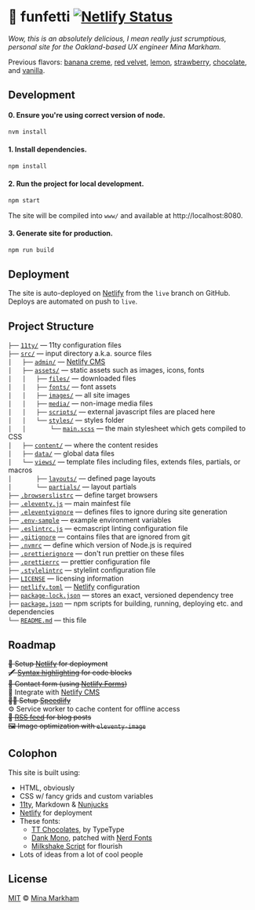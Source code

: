 # 🧁 funfetti [![Netlify Status](https://api.netlify.com/api/v1/badges/8af1abb7-f4a1-46de-b6c7-cda9727b7dd7/deploy-status)](https://app.netlify.com/sites/cupcake-liner/deploys)

_Wow, this is an absolutely delicious, I mean really just scrumptious, personal site for the Oakland-based UX engineer Mina Markham._

<p>
  Previous flavors:
  <a href="https://github.com/minamarkham/cupcake/tree/2014">banana creme</a>,
  <a href="https://github.com/minamarkham/cupcake/tree/2013" target="_blank">red velvet</a>,
  <a href="https://github.com/minamarkham/cupcake/tree/2012" target="_blank">lemon</a>,
  <a href="https://github.com/minamarkham/cupcake/tree/2011" target="_blank">strawberry</a>,
  <a href="https://github.com/minamarkham/cupcake/tree/2008" target="_blank">chocolate</a>,
  and <a href="https://github.com/minamarkham/cupcake/tree/2006" target="_blank">vanilla</a>.
</p>

## Development

#### 0. **Ensure** you're using correct version of node.

```bash
nvm install
```

#### 1. **Install** dependencies.

```bash
npm install
```

#### 2. **Run** the project for local development.

```bash
npm start
```
The site will be compiled into `www/` and available at http://localhost:8080.

#### 3. **Generate** site for production.

```bash
npm run build
```

## Deployment

The site is auto-deployed on [Netlify][netlify] from the `live` branch on GitHub. Deploys are automated on push to `live`.

## Project Structure

`├──` [`11ty/`](./11ty/) — 11ty configuration files <br/>
`├──` [`src/`](./src/) — input directory a.k.a. source files <br/>
`│   ├──` [`admin/`](./src/admin/) — [Netlify CMS][CMS] <br/>
`│   ├──` [`assets/`](./src/assets/) — static assets such as images, icons, fonts <br/>
`│   │   ├──` [`files/`](./src/assets/files/) — downloaded files <br/>
`│   │   ├──` [`fonts/`](./src/assets/fonts/) — font assets <br/>
`│   │   ├──` [`images/`](./src/assets/images/) — all site images <br/>
`│   │   ├──` [`media/`](./src/assets/media/) — non-image media files <br/>
`│   │   ├──` [`scripts/`](./src/assets/scripts/) — external javascript files are placed here <br/>
`│   │   └──` [`styles/`](./src/assets/styles/) — styles folder <br/>
`│   │       └──` [`main.scss`](./src/assets/styles/main.scss) — the main stylesheet which gets compiled to CSS <br/>
`│   ├──` [`content/`](./src/content/) — where the content resides <br/>
`│   ├──` [`data/`](./src/data/) — global data files <br/>
`│   └──` [`views/`](./src/views/) — template files including files, extends files, partials, or macros <br/>
`│       ├──` [`layouts/`](./src/views/layouts/) — defined page layouts <br/>
`│       └──` [`partials/`](./src/views/partials/) — layout partials <br/>
`├──` [`.browserslistrc`](.browserslistrc) — define target browsers <br/>
`├──` [`.eleventy.js`](.eleventy.js) — main mainfest file <br/>
`├──` [`.eleventyignore`](.eleventyignore) — defines files to ignore during site generation <br/>
`├──` [`.env-sample`](.env-sampl) — example environment variables <br/>
`├──` [`.eslintrc.js`](.eslintrc.js) — ecmascript linting configuration file <br/>
`├──` [`.gitignore`](.gitignore) — contains files that are ignored from git <br/>
`├──` [`.nvmrc`](.nvmrc) — define which version of Node.js is required <br/>
`├──` [`.prettierignore`](.prettierignore) — don't run prettier on these files <br/>
`├──` [`.prettierrc`](.prettierrc) — prettier configuration file <br/>
`├──` [`.stylelintrc`](.stylelintrc) — stylelint configuration file <br/>
`├──` [`LICENSE`](LICENSE) — licensing information <br/>
`├──` [`netlify.toml`](netlify.toml) — [Netlify][netlify] configuration <br/>
`├──` [`package-lock.json`](package-lock.json) — stores an exact, versioned dependency tree <br/>
`├──` [`package.json`](package.json) — npm scripts for building, running, deploying etc. and dependencies <br/>
`└──` [`README.md`](README.md) — this file <br/>

## Roadmap

~~🚀 Setup [Netlify][netlify] for deployment~~  
~~🖍️ [Syntax highlighting](https://www.11ty.dev/docs/plugins/syntaxhighlight/) for code blocks~~  
~~💌 Contact form (using [Netlify Forms](https://docs.netlify.com/forms/setup/))~~  
📝 Integrate with [Netlify CMS][CMS]  
~~🏃‍♀️ Setup [Speedlify][speedlify]~~  
⚙️  Service worker to cache content for offline access  
~~📡 [RSS feed](https://www.11ty.dev/docs/plugins/rss/) for blog posts~~  
~~🖼 Image optimization with `eleventy-image`~~  

## Colophon
This site is built using:

- HTML, obviously
- CSS w/ fancy grids and custom variables
- [11ty][11ty], Markdown & [Nunjucks][nunjucks]
- [Netlify][netlify] for deployment
- These fonts:
  - [TT Chocolates](https://typetype.org/fonts/tt-chocolates/), by TypeType
  - [Dank Mono](https://philpl.gumroad.com/l/dank-mono), patched with [Nerd Fonts](https://www.nerdfonts.com/)
  - [Milkshake Script](https://creativemarket.com/mila.garret/6547399-Milkshake-Modern-Handwritten-Script) for flourish
- Lots of ideas from a lot of cool people

## License

[MIT][license] © [Mina Markham][author]

[11ty]: https://www.11ty.io/
[Netlify]: https://www.netlify.com/
[CMS]: https://www.netlifycms.org/
[nunjucks]: https://mozilla.github.io/nunjucks/
[speedlify]: https://www.speedlify.dev/
[data]: https://www.11ty.dev/docs/data/
[layout]: https://www.11ty.dev/docs/layouts/
[copy]: https://www.11ty.dev/docs/copy/
[author]: https://github.com/minamarkham
[license]: LICENSE
